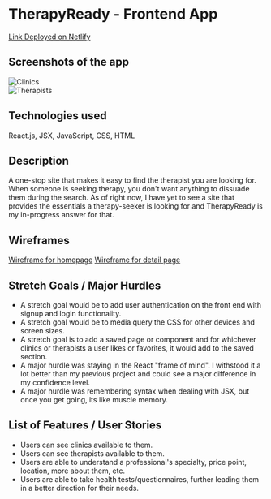 # TherapyReady - Frontend App
 
[Link Deployed on Netlify](https://therapyready.netlify.app/)
 
## Screenshots of the app
![Clinics](https://imgur.com/a/dyPO967 "Clinics-backend")
<br>
![Therapists](https://imgur.com/a/x6yTBW8 "Therapists-backend")
 
## Technologies used
React.js, JSX, JavaScript, CSS, HTML

## Description
A one-stop site that makes it easy to find the therapist you are looking for. When someone is seeking therapy, you don't want anything to dissuade them during the search. As of right now, I have yet to see a site that provides the essentials a therapy-seeker is looking for and TherapyReady is my in-progress answer for that.

## Wireframes
[Wireframe for homepage](https://media.git.generalassemb.ly/user/41205/files/6727eae5-2796-473b-89b9-a23d543a2040)
[Wireframe for detail page](https://media.git.generalassemb.ly/user/41205/files/0c66b1a8-7099-4fe3-bda3-acedc386fc61)
 
## Stretch Goals / Major Hurdles 

<ul>
<li>A stretch goal would be to add user authentication on the front end with signup and login functionality.</li>
<li>A stretch goal would be to media query the CSS for other devices and screen sizes.</li>
<li>A stretch goal is to add a saved page or component and for whichever clinics or therapists a user likes or favorites, it would add to the saved section.</li>
<li>A major hurdle was staying in the React "frame of mind". I withstood it a lot better than my previous project and could see a major difference in my confidence level.</li>
<li>A major hurdle was remembering syntax when dealing with JSX, but once you get going, its like muscle memory.</li>
</ul>

## List of Features / User Stories

<ul>
<li>Users can see clinics available to them.</li>
<li>Users can see therapists available to them.</li>
<li>Users are able to understand a professional's specialty, price point, location, more about them, etc.</li>
<li>Users are able to take health tests/questionnaires, further leading them in a better direction for their needs.</li>
</ul>
